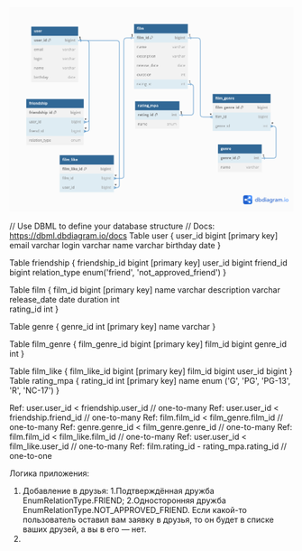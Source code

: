 ![alt text](Database.png )

// Use DBML to define your database structure
// Docs: https://dbml.dbdiagram.io/docs
Table user {
user_id bigint [primary key]
email varchar
login varchar
name varchar
birthday date
}

Table friendship {
friendship_id bigint [primary key]
user_id bigint
friend_id bigint
relation_type enum('friend', 'not_approved_friend')
}

Table film {
film_id bigint [primary key]
name varchar
description varchar
release_date date
duration int  
rating_id int
}

Table genre {
genre_id int [primary key]
name varchar
}

Table film_genre {
film_genre_id bigint [primary key]
film_id bigint
genre_id int
}

Table film_like {
film_like_id bigint [primary key]
film_id bigint
user_id bigint
}
Table  rating_mpa {
rating_id int [primary key]
name enum ('G', 'PG', 'PG-13',
'R', 'NC-17')
}

Ref: user.user_id < friendship.user_id // one-to-many
Ref: user.user_id < friendship.friend_id // one-to-many
Ref: film.film_id < film_genre.film_id // one-to-many
Ref: genre.genre_id < film_genre.genre_id // one-to-many
Ref: film.film_id < film_like.film_id // one-to-many
Ref: user.user_id < film_like.user_id // one-to-many
Ref: film.rating_id - rating_mpa.rating_id // one-to-one

Логика приложения:
1) Добавление в друзья: 1.Подтверждённая дружба EnumRelationType.FRIEND;
                        2.Односторонняя дружба EnumRelationType.NOT_APPROVED_FRIEND. Если какой-то пользователь 
                          оставил вам заявку в друзья, то он будет в списке ваших друзей, а вы в его — нет.
2) 


